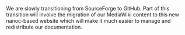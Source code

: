 We are slowly transitioning from SourceForge to GitHub.  Part of this transition will involve the migration of our MediaWiki content to this new nanoc-based website which will make it much easier to manage and redistribute our documentation.

